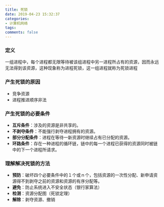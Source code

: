 ```yaml
---
title: 死锁
date: 2019-04-23 15:32:37
categories:
- 计算机网络
tags:
comments: false
---
```


###  定义

一组进程中，每个进程都无限等待被该组进程中另一进程所占有的资源，因而永远无法得到该资源，这种现象称为进程死锁，这一组进程就称为死锁进程

<!-- more -->

### 产生死锁的原因

- 竞争资源
- 进程推进顺序非法



### 产生死锁的必要条件

- **互斥条件**：涉及的资源是非共享的。
- **不剥夺条件**：不能强行剥夺进程拥有的资源。
- **部分分配条件**：进程在等待一新资源时继续占有已分配的资源。
- **环路条件**：存在一种进程的循环链，链中的每一个进程已获得的资源同时被链中的下一个进程所请求。 



### 理解解决死锁的方法

- **预防**：破坏四个必要条件中的１个或ｎ个，包括资源的一次性分配、新申请资源得不到剥夺之前的资源和资源的有序分配等。
- **避免**：防止系统进入不安全状态（银行家算法）
- **检测**：资源分配图（死锁定理）
- **解除**：剥夺资源、撤销